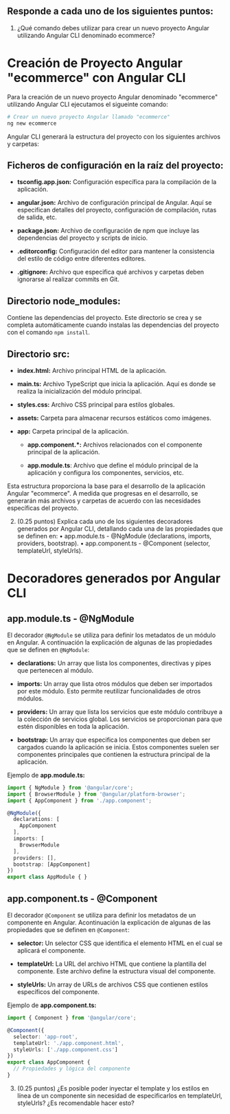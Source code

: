 ## Responde a cada uno de los siguientes puntos:


1. ¿Qué comando debes utilizar para crear un nuevo proyecto Angular utilizando Angular CLI denominado ecommerce? 

# Creación de Proyecto Angular "ecommerce" con Angular CLI

Para la creación de un nuevo proyecto Angular denominado "ecommerce" utilizando Angular CLI ejecutamos el sigueinte comando:

```bash
# Crear un nuevo proyecto Angular llamado "ecommerce"
ng new ecommerce
```

Angular CLI generará la estructura del proyecto con los siguientes archivos y carpetas:

## Ficheros de configuración en la raíz del proyecto:
+ **tsconfig.app.json:** Configuración específica para la compilación de la aplicación.

+ **angular.json:** Archivo de configuración principal de Angular. Aquí se especifican detalles del proyecto, configuración de compilación, rutas de salida, etc.

+ **package.json:** Archivo de configuración de npm que incluye las dependencias del proyecto y scripts de inicio.

+ **.editorconfig:** Configuración del editor para mantener la consistencia del estilo de código entre diferentes editores.

+ **.gitignore:** Archivo que especifica qué archivos y carpetas deben ignorarse al realizar commits en Git.

## Directorio node_modules:
Contiene las dependencias del proyecto. Este directorio se crea y se completa automáticamente cuando instalas las dependencias del proyecto con el comando `npm install`.

## Directorio src:

+ **index.html:** Archivo principal HTML de la aplicación.

+ **main.ts:** Archivo TypeScript que inicia la aplicación. Aquí es donde se realiza la inicialización del módulo principal.

+ **styles.css:** Archivo CSS principal para estilos globales.

+ **assets:** Carpeta para almacenar recursos estáticos como imágenes.

+ **app:** Carpeta principal de la aplicación.

    + **app.component.*:** Archivos relacionados con el componente principal de la aplicación.

    + **app.module.ts**: Archivo que define el módulo principal de la aplicación y configura los componentes, servicios, etc.

Esta estructura proporciona la base para el desarrollo de la aplicación Angular "ecommerce". A medida que progresas en el desarrollo, se generarán más archivos y carpetas de acuerdo con las necesidades específicas del proyecto.



2. (0.25 puntos) Explica cada uno de los siguientes decoradores generados por Angular CLI, detallando cada una de las propiedades que se definen en:
• app.module.ts - @NgModule (declarations, imports,
providers, bootstrap).
• app.component.ts - @Component (selector, templateUrl,
styleUrls).

# Decoradores generados por Angular CLI

## app.module.ts - @NgModule

El decorador `@NgModule` se utiliza para definir los metadatos de un módulo en Angular. A continuación la explicación de algunas de las propiedades que se definen en `@NgModule`:

+ **declarations:** Un array que lista los componentes, directivas y pipes que pertenecen al módulo.

+ **imports:** Un array que lista otros módulos que deben ser importados por este módulo. Esto permite reutilizar funcionalidades de otros módulos.

+ **providers:** Un array que lista los servicios que este módulo contribuye a la colección de servicios global. Los servicios se proporcionan para que estén disponibles en toda la aplicación.

+ **bootstrap:** Un array que especifica los componentes que deben ser cargados cuando la aplicación se inicia. Estos componentes suelen ser componentes principales que contienen la estructura principal de la aplicación.

Ejemplo de **app.module.ts:**
```typescript
import { NgModule } from '@angular/core';
import { BrowserModule } from '@angular/platform-browser';
import { AppComponent } from './app.component';

@NgModule({
  declarations: [
    AppComponent
  ],
  imports: [
    BrowserModule
  ],
  providers: [],
  bootstrap: [AppComponent]
})
export class AppModule { }

```

## app.component.ts - @Component

El decorador `@Component` se utiliza para definir los metadatos de un componente en Angular. Acontinuación la explicación de algunas de las propiedades que se definen en `@Component`:

+ **selector:** Un selector CSS que identifica el elemento HTML en el cual se aplicará el componente.

+ **templateUrl:** La URL del archivo HTML que contiene la plantilla del componente. Este archivo define la estructura visual del componente.

+ **styleUrls:** Un array de URLs de archivos CSS que contienen estilos específicos del componente.

Ejemplo de **app.component.ts:**
```typescript
import { Component } from '@angular/core';

@Component({
  selector: 'app-root',
  templateUrl: './app.component.html',
  styleUrls: ['./app.component.css']
})
export class AppComponent {
  // Propiedades y lógica del componente
}
```

3. (0.25 puntos) ¿Es posible poder inyectar el template y los estilos en línea de un
componente sin necesidad de especificarlos en templateUrl, styleUrls?
¿Es recomendable hacer esto?
